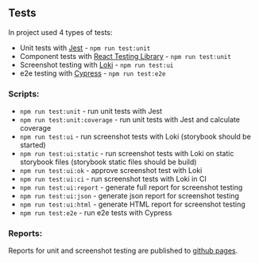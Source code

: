 ## Tests

In project used 4 types of tests:

* Unit tests with [Jest](https://jestjs.io/) - `npm run test:unit`
* Component tests with [React Testing Library](https://testing-library.com/) - `npm run test:unit`
* Screenshot testing with [Loki](https://github.com/oblador/loki) - `npm run test:ui`
* e2e testing with [Cypress](https://www.cypress.io/) - `npm run test:e2e`

### Scripts:

* `npm run test:unit` - run unit tests with Jest
* `npm run test:unit:coverage` - run unit tests with Jest and calculate coverage
* `npm run test:ui` - run screenshot tests with Loki (storybook should be started)
* `npm run test:ui:static` - run screenshot tests with Loki on static storybook files (storybook
  static files should be build)
* `npm run test:ui:ok` - approve screenshot test with Loki
* `npm run test:ui:ci` - run screenshot tests with Loki in CI
* `npm run test:ui:report` - generate full report for screenshot testing
* `npm run test:ui:json` - generate json report for screenshot testing
* `npm run test:ui:html` - generate HTML report for screenshot testing
* `npm run test:e2e` - run e2e tests with Cypress

### Reports:

Reports for unit and screenshot testing are published
to [github pages](https://vgratsilev.github.io/react-blog/).

